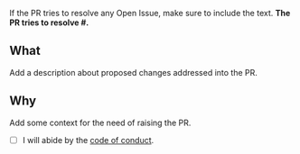 If the PR tries to resolve any Open Issue, make sure to include the text.
**The PR tries to resolve #<ISSUE-NUMBER>.**

## What
Add a description about proposed changes addressed into the PR.

## Why
Add some context for the need of raising the PR.

- [ ] I will abide by the [code of conduct](https://github.com/bhavik2936/docker-compose-files/blob/main/CODE_OF_CONDUCT.md).
